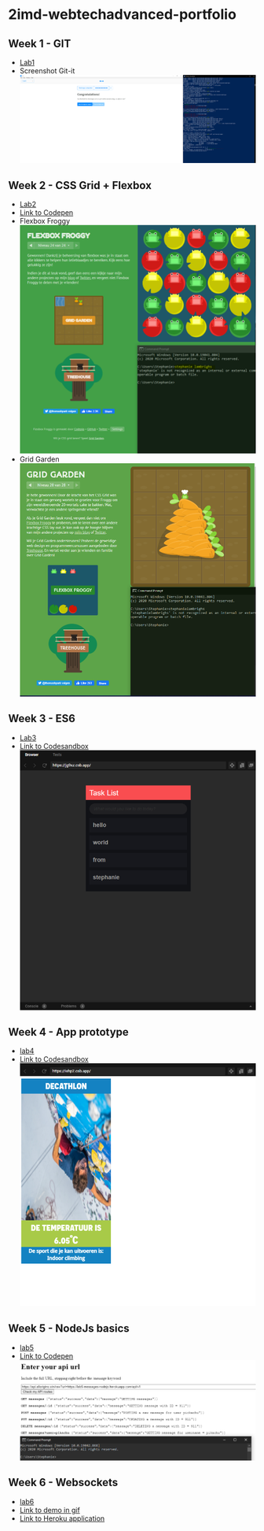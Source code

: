 # 2imd-webtechadvanced-portfolio

## Week 1 - GIT
- [Lab1](./lab1-git/README.MD)
- Screenshot Git-it
![Git-it](./lab1-git/git-screenshot.PNG)

## Week 2 - CSS Grid + Flexbox
- [Lab2](./lab2/README.md)
- [Link to Codepen](https://codepen.io/Tauriel/pen/ExNoyGv)
- Flexbox Froggy 
![flexbox-froggy](./lab2/flexbox-froggy.PNG)
- Grid Garden 
![grid-garden](./lab2/grid-garden.PNG)

## Week 3 - ES6 
- [Lab3](./lab3/README.md)
- [Link to Codesandbox](https://codesandbox.io/s/lab3-todo-app-forked-jg9xz?file=/index.html)
![ES6](./lab3/es6.PNG)

## Week 4 - App prototype
- [lab4](./lab4/README.md)
- [Link to Codesandbox](https://codesandbox.io/s/lab-4-app-prototype-iehp2?file=/index.html)
![App Prototype](./lab4/app-prototype.PNG)

## Week 5 - NodeJs basics
- [lab5](./lab5/README.md)
- [Link to Codepen](https://codepen.io/Tauriel/pen/zYogyVx)
![NodeJs basics](./lab5/nodejs-basics.PNG)

## Week 6 - Websockets
- [lab6](https://github.com/stephanielambrighs/Lab6/blob/main/README.md)
- [Link to demo in gif](https://github.com/stephanielambrighs/Lab6/blob/main/demo.gif)
- [Link to Heroku application](https://imd-athletes.herokuapp.com/) 
